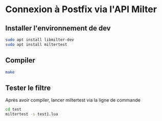 # Connexion à Postfix via l'API Milter
## Installer l'environnement de dev
```bash
sudo apt install libmilter-dev
sudo apt install miltertest
```
## Compiler
```bash
make
```

## Tester le filtre 
Après avoir compiler, lancer miltertest via la ligne de commande
```bash
cd test
miltertest -s test1.lua
```

